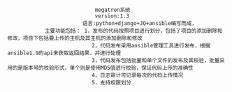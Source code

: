 								megatron系统
								version:1.3
							语言:python+django+JQ+ansible编写而成，
				主要功能包括： 1，发布的代码按照项目进行划分，包括了项目的添加删除和修改，项目下包括要上传的主机及其主机的添加删除和修改 
	       				       2，代码发布采用ansible管理工具进行发布，根据ansible1.9的api来获取返回结果，并进行处理 
	       				       3，代码发布包括批量和单个文件的发布及其校验，批量采用的是版本号的校验形式，单个则是使用MD5值进行校验，保证代码上传的准确性 
	       				       4，日志审计可记录每次的代码上传情况
	       				       5，支持权限划分
